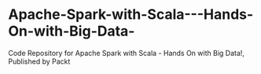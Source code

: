 


# Apache-Spark-with-Scala---Hands-On-with-Big-Data-
Code Repository for Apache Spark with Scala - Hands On with Big Data!, Published by Packt
